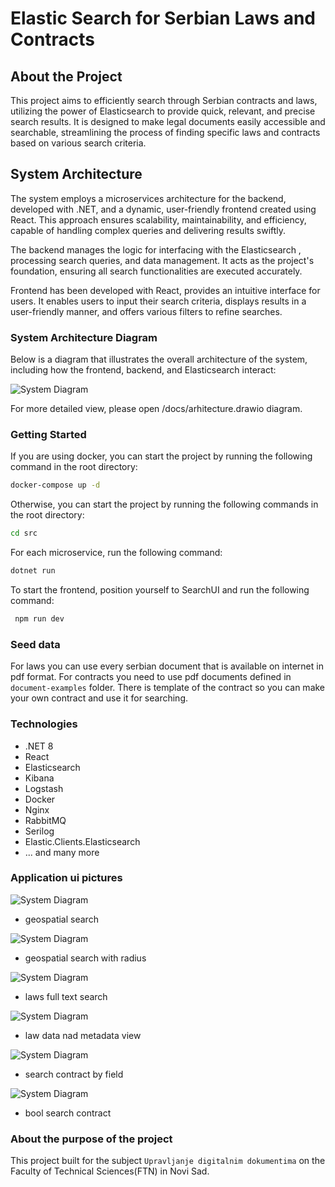 # Elastic Search for Serbian Laws and Contracts

## About the Project

This project aims to efficiently search through Serbian contracts and laws, utilizing the power of Elasticsearch to provide quick, relevant, and precise search results. It is designed to make legal documents easily accessible and searchable, streamlining the process of finding specific laws and contracts based on various search criteria.

## System Architecture

The system employs a microservices architecture for the backend, developed with .NET, and a dynamic, user-friendly frontend created using React. This approach ensures scalability, maintainability, and efficiency, capable of handling complex queries and delivering results swiftly.

The backend manages the logic for interfacing with the Elasticsearch , processing search queries, and data management. It acts as the project's foundation, ensuring all search functionalities are executed accurately.

Frontend has been developed with React, provides an intuitive interface for users. It enables users to input their search criteria, displays results in a user-friendly manner, and offers various filters to refine searches.

### System Architecture Diagram

Below is a diagram that illustrates the overall architecture of the system, including how the frontend, backend, and Elasticsearch interact:

![System Diagram](/docs/arhitecture.drawio.png)

For more detailed view, please open /docs/arhitecture.drawio diagram.
### Getting Started
If you are using docker, you can start the project by running the following command in the root directory:
```bash 
docker-compose up -d
```
Otherwise, you can start the project by running the following commands in the root directory:
```bash 
cd src
```
For each microservice, run the following command:
```bash 
dotnet run
```
To start the frontend, position yourself to SearchUI  and run the following command:
```bash 
 npm run dev
```
### Seed data
For laws you can use every serbian document that is available on internet in pdf format.
For contracts you need to use pdf documents defined in ```document-examples``` folder.
There is template of the contract so you can make your own contract and use it for searching.
### Technologies
- .NET 8
- React
- Elasticsearch
- Kibana
- Logstash
- Docker
- Nginx
- RabbitMQ
- Serilog
- Elastic.Clients.Elasticsearch
- ... and many more
### Application ui pictures

![System Diagram](/static/images/geospatial.png)
* geospatial search

![System Diagram](/static/images/geospatial-radius.png)
* geospatial search with radius

![System Diagram](/static/images/laws.png)
* laws full text search

![System Diagram](/static/images/law-info.png)
* law data nad metadata view

![System Diagram](/static/images/contracts.png)
* search contract by field

![System Diagram](/static/images/contracts-bool.png)
* bool search contract

### About the purpose of the project
This project built for the subject ```Upravljanje digitalnim dokumentima``` on the Faculty of Technical Sciences(FTN) in Novi Sad.
